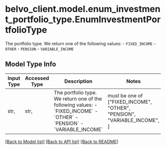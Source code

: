 # belvo_client.model.enum_investment_portfolio_type.EnumInvestmentPortfolioType

The portfolio type.  We return one of the following values:    - `FIXED_INCOME`   - `OTHER`   - `PENSION`   - `VARIABLE_INCOME` 

## Model Type Info
Input Type | Accessed Type | Description | Notes
------------ | ------------- | ------------- | -------------
str,  | str,  | The portfolio type.  We return one of the following values:    - &#x60;FIXED_INCOME&#x60;   - &#x60;OTHER&#x60;   - &#x60;PENSION&#x60;   - &#x60;VARIABLE_INCOME&#x60;  | must be one of ["FIXED_INCOME", "OTHER", "PENSION", "VARIABLE_INCOME", ] 

[[Back to Model list]](../../README.md#documentation-for-models) [[Back to API list]](../../README.md#documentation-for-api-endpoints) [[Back to README]](../../README.md)

